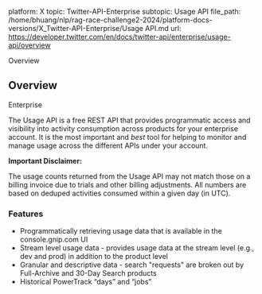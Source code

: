 platform: X
topic: Twitter-API-Enterprise
subtopic: Usage API
file_path: /home/bhuang/nlp/rag-race-challenge2-2024/platform-docs-versions/X_Twitter-API-Enterprise/Usage API.md
url: https://developer.twitter.com/en/docs/twitter-api/enterprise/usage-api/overview

Overview

## Overview

Enterprise

The Usage API is a free REST API that provides programmatic access and visibility into activity consumption across products for your enterprise account. It is the most important and _best_ tool for helping to monitor and manage usage across the different APIs under your account.

**Important Disclaimer:**

The usage counts returned from the Usage API may not match those on a billing invoice due to trials and other billing adjustments. All numbers are based on deduped activities consumed within a given day (in UTC).

### Features

* Programmatically retrieving usage data that is available in the console.gnip.com UI
* Stream level usage data - provides usage data at the stream level (e.g., dev and prod) in addition to the product level
* Granular and descriptive data - search "requests" are broken out by Full-Archive and 30-Day Search products 
* Historical PowerTrack “days” and “jobs”